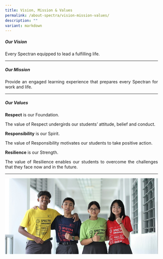```yaml
---
title: Vision, Mission & Values
permalink: /about-spectra/vision-mission-values/
description: ""
variant: markdown
---
```

##### **Our Vision**

<p align="justify">Every Spectran equipped to lead a fulfilling life.&nbsp;</p>

***

##### **Our Mission**

<p align="justify">Provide an engaged learning experience that prepares every Spectran for work and life.</p>

***

##### **Our Values**

**Respect** is our Foundation.
<p align="justify">The value of Respect undergirds our students’ attitude, belief and conduct.</p>

**Responsibility**&nbsp;is our Spirit.
<p align="justify">The value of Responsibility motivates our students to take positive action.</p>

**Resilience**&nbsp;is our Strength.

<p align="justify">The value of Resilience enables our students to overcome the challenges that they face now and in the future.</p>

***

<img style="width:800px" src="/images/vmv%202023.JPG">